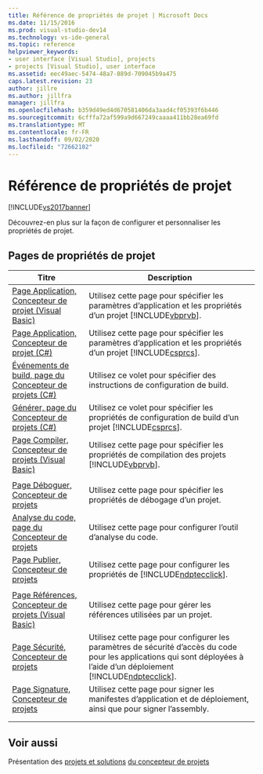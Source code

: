 ```yaml
---
title: Référence de propriétés de projet | Microsoft Docs
ms.date: 11/15/2016
ms.prod: visual-studio-dev14
ms.technology: vs-ide-general
ms.topic: reference
helpviewer_keywords:
- user interface [Visual Studio], projects
- projects [Visual Studio], user interface
ms.assetid: eec49aec-5474-48a7-889d-709045b9a475
caps.latest.revision: 23
author: jillre
ms.author: jillfra
manager: jillfra
ms.openlocfilehash: b359d49ed4d670581406da3aad4cf05393f6b446
ms.sourcegitcommit: 6cfffa72af599a9d667249caaaa411bb28ea69fd
ms.translationtype: MT
ms.contentlocale: fr-FR
ms.lasthandoff: 09/02/2020
ms.locfileid: "72662102"
---
```

# <a name="project-properties-reference"></a>Référence de propriétés de projet
[!INCLUDE[vs2017banner](../../includes/vs2017banner.md)]

Découvrez-en plus sur la façon de configurer et personnaliser les propriétés de projet.

## <a name="project-properties-pages"></a>Pages de propriétés de projet

|Titre|Description|
|-----------|-----------------|
|[Page Application, Concepteur de projet (Visual Basic)](../../ide/reference/application-page-project-designer-visual-basic.md)|Utilisez cette page pour spécifier les paramètres d’application et les propriétés d’un projet [!INCLUDE[vbprvb](../../includes/vbprvb-md.md)].|
|[Page Application, Concepteur de projet (C#)](../../ide/reference/application-page-project-designer-csharp.md)|Utilisez cette page pour spécifier les paramètres d’application et les propriétés d’un projet [!INCLUDE[csprcs](../../includes/csprcs-md.md)].|
|[Événements de build, page du Concepteur de projets (C#)](../../ide/reference/build-events-page-project-designer-csharp.md)|Utilisez ce volet pour spécifier des instructions de configuration de build.|
|[Générer, page du Concepteur de projets (C#)](../../ide/reference/build-page-project-designer-csharp.md)|Utilisez ce volet pour spécifier les propriétés de configuration de build d’un projet [!INCLUDE[csprcs](../../includes/csprcs-md.md)].|
|[Page Compiler, Concepteur de projets (Visual Basic)](../../ide/reference/compile-page-project-designer-visual-basic.md)|Utilisez cette page pour spécifier les propriétés de compilation des projets [!INCLUDE[vbprvb](../../includes/vbprvb-md.md)].|
|||
|[Page Déboguer, Concepteur de projets](../../ide/reference/debug-page-project-designer.md)|Utilisez cette page pour spécifier les propriétés de débogage d’un projet.|
|[Analyse du code, page du Concepteur de projets](../../ide/reference/code-analysis-project-designer.md)|Utilisez cette page pour configurer l’outil d’analyse du code.|
|[Page Publier, Concepteur de projets](../../ide/reference/publish-page-project-designer.md)|Utilisez cette page pour configurer les propriétés de [!INCLUDE[ndptecclick](../../includes/ndptecclick-md.md)].|
|||
|[Page Références, Concepteur de projets (Visual Basic)](../../ide/reference/references-page-project-designer-visual-basic.md)|Utilisez cette page pour gérer les références utilisées par un projet.|
|[Page Sécurité, Concepteur de projets](../../ide/reference/security-page-project-designer.md)|Utilisez cette page pour configurer les paramètres de sécurité d’accès du code pour les applications qui sont déployées à l’aide d’un déploiement [!INCLUDE[ndptecclick](../../includes/ndptecclick-md.md)].|
|[Page Signature, Concepteur de projets](../../ide/reference/signing-page-project-designer.md)|Utilisez cette page pour signer les manifestes d’application et de déploiement, ainsi que pour signer l’assembly.|
|||
|||

## <a name="see-also"></a>Voir aussi
 Présentation des [projets et solutions](../../ide/solutions-and-projects-in-visual-studio.md) [du concepteur de projets](https://msdn.microsoft.com/898dd854-c98d-430c-ba1b-a913ce3c73d7)
